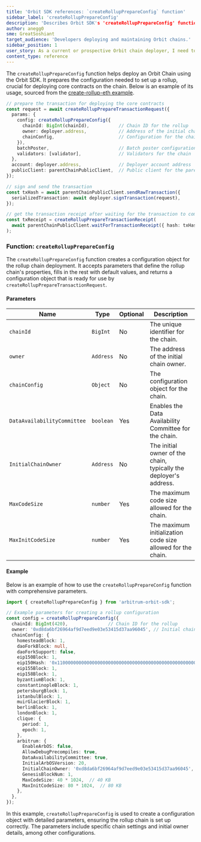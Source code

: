```yaml
---
title: 'Orbit SDK references: `createRollupPrepareConfig` function'
sidebar_label: 'createRollupPrepareConfig'
description: 'Describes Orbit SDK's 'createRollupPrepareConfig' function'
author: anegg0
sme: GreatSoshiant
target_audience: 'Developers deploying and maintaining Orbit chains.'
sidebar_position: 1
user_story: As a current or prospective Orbit chain deployer, I need to understand how to use createRollupPrepareConfig to deploy faster.
content_type: reference
---
```


The `createRollupPrepareConfig` function helps deploy an Orbit Chain using the Orbit SDK. It prepares the configuration needed to set up a rollup, crucial for deploying core contracts on the chain. Below is an example of its usage, sourced from the [create-rollup-eth example](https://github.com/OffchainLabs/arbitrum-orbit-sdk/tree/main/examples/create-rollup-eth).

```typescript
// prepare the transaction for deploying the core contracts
const request = await createRollupPrepareTransactionRequest({
  params: {
    config: createRollupPrepareConfig({
      chainId: BigInt(chainId),           // Chain ID for the rollup
      owner: deployer.address,            // Address of the initial chain owner
      chainConfig,                        // Configuration for the chain
    }),
    batchPoster,                          // Batch poster configuration
    validators: [validator],              // Validators for the chain
  },
  account: deployer.address,              // Deployer account address
  publicClient: parentChainPublicClient,  // Public client for the parent chain
});

// sign and send the transaction
const txHash = await parentChainPublicClient.sendRawTransaction({
  serializedTransaction: await deployer.signTransaction(request),
});

// get the transaction receipt after waiting for the transaction to complete
const txReceipt = createRollupPrepareTransactionReceipt(
  await parentChainPublicClient.waitForTransactionReceipt({ hash: txHash }),
);
```

### Function: `createRollupPrepareConfig`

The `createRollupPrepareConfig` function creates a configuration object for the rollup chain deployment. It accepts parameters that define the rollup chain's properties, fills in the rest with default values, and returns a configuration object that is ready for use by `createRollupPrepareTransactionRequest`.

#### Parameters

| Name                        | Type       | Optional | Description                                                             |
|--------------------------   |------------|----------|-------------------------------------------------------------------------|
| `chainId`                   | `BigInt`   | No       | The unique identifier for the chain.                                    |
| `owner`                     | `Address`  | No       | The address of the initial chain owner.                                 |
| `chainConfig`               | `Object`   | No       | The configuration object for the chain.                                 |
| `DataAvailabilityCommittee` | `boolean`  | Yes      | Enables the Data Availability Committee for the chain.                  |
| `InitialChainOwner`         | `Address`  | No       | The initial owner of the chain, typically the deployer's address.       |
| `MaxCodeSize`               | `number`   | Yes      | The maximum code size allowed for the chain.                            |
| `MaxInitCodeSize`           | `number`   | Yes      | The maximum initialization code size allowed for the chain.             |

#### Example

Below is an example of how to use the `createRollupPrepareConfig` function with comprehensive parameters.

```typescript
import { createRollupPrepareConfig } from 'arbitrum-orbit-sdk';

// Example parameters for creating a rollup configuration
const config = createRollupPrepareConfig({
  chainId: BigInt(420),               // Chain ID for the rollup
  owner: '0xd8da6bf26964af9d7eed9e03e53415d37aa96045', // Initial chain owner
  chainConfig: {
    homesteadBlock: 1,
    daoForkBlock: null,
    daoForkSupport: false,
    eip150Block: 1,
    eip150Hash: '0x1100000000000000000000000000000000000000000000000000000000000000',
    eip155Block: 1,
    eip158Block: 1,
    byzantiumBlock: 1,
    constantinopleBlock: 1,
    petersburgBlock: 1,
    istanbulBlock: 1,
    muirGlacierBlock: 1,
    berlinBlock: 1,
    londonBlock: 1,
    clique: {
      period: 1,
      epoch: 1,
    },
    arbitrum: {
      EnableArbOS: false,
      AllowDebugPrecompiles: true,
      DataAvailabilityCommittee: true,
      InitialArbOSVersion: 20,
      InitialChainOwner: '0xd8da6bf26964af9d7eed9e03e53415d37aa96045',
      GenesisBlockNum: 1,
      MaxCodeSize: 40 * 1024,  // 40 KB
      MaxInitCodeSize: 80 * 1024,  // 80 KB
    },
  },
});
```

In this example, `createRollupPrepareConfig` is used to create a configuration object with detailed parameters, ensuring the rollup chain is set up correctly. The parameters include specific chain settings and initial owner details, among other configurations.
